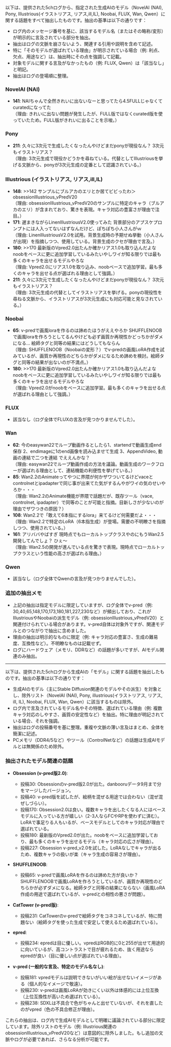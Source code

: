 以下は、提供された5chログから、指定された生成AIのモデル（NovelAI (NAI), Pony, Illustrious(イラストリアス, リアス,ill,IL), Noobai, FLUX, Wan, Qwen）に関する話題をすべて抽出したものです。抽出の基準は以下の通りです：

- ログ内のメッセージ番号を基に、該当するモデル名（またはその略称/変形）が明示的に言及されている部分を抽出。
- 抽出はログの文脈を崩さないよう、関連する引用や説明を含めて記述。
- 特に「そのモデルが選ばれている理由」が明示されている場合（例: 利点、欠点、用途など）は、抽出時にその点を強調して記載。
- 対象モデルに関する言及がなかったもの（例: FLUX, Qwen）は「該当なし」と明記。
- 抽出はログの登場順に整理。

### NovelAI (NAI)
- **141**: NAIちゃんで全然きれいに出ないなーと思ってたら4.5FULLじゃなくてcuratedになってた  
  （理由: きれいに出ない問題が発生したが、FULL版ではなくcurated版を使っていたため。FULL版がきれいに出ることを示唆。）

### Pony
- **211**: 久々に3次元で生成したくなったんやけどまだponyが現役なん？  3次元もイラストリアス？  
  （理由: 3次元生成で現役かどうかを尋ねている。代替としてIllustriousを挙げる文脈から、ponyが3次元生成の定番として認識されている。）

### Illustrious (イラストリアス, リアス,ill,IL)
- **148**: >>142  サンプルにブルアカのエリとか居てビビったわ＞obsessionIllustrious_vPredV20  
  （理由: obsessionIllustrious_vPredV20のサンプルに特定のキャラ（ブルアカのエリ）が含まれており、驚きを表現。キャラ対応の豊富さが理由で注目。）
- **171**: 遅まきながらLinenIllustriousV2.0使ってみた  背景部分のアプスケプロンプトには人入ってないはずなんだけど、ぽちぽち小人さんがｗ  
  （理由: LinenIllustriousV2.0を試用。背景生成時の予期せぬ挙動（小人さんが出現）を指摘しつつ、使用している。背景生成のクセが理由で言及。）
- **180**: >>170  最新版のVpred2.0出たんか確かリアス1.0も取り込んだよな  noobをベースに更に追加学習しているみたいやしワイが知る限りでは最も多くのキャラを出せるモデルやろな  
  （理由: Vpred2.0にリアス1.0を取り込み、noobベースで追加学習。最も多くのキャラを出せる点が選ばれる理由として強調。）
- **211**: 久々に3次元で生成したくなったんやけどまだponyが現役なん？  3次元もイラストリアス？  
  （理由: 3次元生成の代替としてイラストリアスを挙げる。ponyの現役性を尋ねる文脈から、イラストリアスが3次元生成にも対応可能と見なされている。）

### Noobai
- **65**: v-predで画風loraを作るのは諦めたほうがええやろか  SHUFFLENOOBで画風loraを作ろうとしてるんやけども必ず画質か再現性かどっちかがダメになる…  絵師タグと同等の結果にはどうしてもならん  
  （理由: SHUFFLENOOB（Noobaiの変形？）でv-predの画風LoRA作成を試みているが、画質か再現性のどちらかがダメになるため諦めを検討。絵師タグと同等の結果が出ないのが不満点。）
- **180**: >>170  最新版のVpred2.0出たんか確かリアス1.0も取り込んだよな  noobをベースに更に追加学習しているみたいやしワイが知る限りでは最も多くのキャラを出せるモデルやろな  
  （理由: Vpred2.0がnoobをベースに追加学習。最も多くのキャラを出せる点が選ばれる理由として強調。）

### FLUX
- 該当なし（ログ全体でFLUXの言及が見つかりませんでした）。

### Wan
- **62**: 今のeasywan22でループ動画作るとしたら1、startendで動画生成end保存 2、endimageに1のend画像を読み込ませて生成 3、AppendVideo, 動画の連結で二つを連結 でええんかな？  
  （理由: easywan22でループ動画作成の方法を議論。動画生成のワークフローが選ばれる理由として、連結機能の利便性を挙げている。）
- **85**: Wan2.2のAnimateってやつに界隈が何かザワついてるけどvaceとcontrolnetとipadapterで同じ事が出来てた気がするんやがワイの気のせいやろか・・・  
  （理由: Wan2.2のAnimate機能が界隈で話題だが、既存ツール（vace, controlnet, ipadapter）で同等のことが可能と指摘。目新しさが少ないのが理由でザワつきの原因？）
- **108**: Wan2.2で「敢えて6本指にするlora」来てるけど何需要だよ・・・  
  （理由: Wan2.2で特定のLoRA（6本指生成）が登場。需要の不明瞭さを指摘しつつ、使用されている。）
- **161**: アリババやばすぎ  現時点でもローカルトップクラスやのにもうWan2.5開発してんでしょ？  ひぇ～  
  （理由: Wan2.5の開発が進んでいる点を驚きで表現。現時点でローカルトップクラスという性能の高さが選ばれる理由。）

### Qwen
- 該当なし（ログ全体でQwenの言及が見つかりませんでした）。

### 追加の抽出メモ
- 上記の抽出は指定モデルに限定していますが、ログ全体でv-pred（例: 30,40,65,148,170,173,180,181,227,230など）が頻出しており、これがIllustriousやNoobaiの派生モデル（例: obsessionIllustrious_vPredV20）と関連付けられている場合があります。v-pred自体は対象外ですが、関連モデルとのつながりで抽出に含めました。
- 理由の抽出は明示的なものに限定（例: キャラ対応の豊富さ、生成の難易度、互換性など）。不明瞭なものは記載せず。
- ログにハードウェア（メモリ、DDRなど）の話題が多いですが、AIモデル関連のみ抽出。

---

以下は、提供された5chログから生成AIの「モデル」に関する話題を抽出したものです。抽出の基準は以下の通りです：

- 生成AIのモデル（主にStable Diffusion関連のモデルやその派生）を対象とし、除外リスト（NovelAI (NAI), Pony, illustrious(イラストリアス, リアス, ill, IL), Noobai, FLUX, Wan, Qwen）に該当するものは除外。
- ログ内で言及されているモデル名やその特徴、選ばれている理由（例: 複数キャラ対応のしやすさ、画質の安定性など）を抽出。特に理由が明記されている場合、それを強調。
- 抽出はログの投稿番号を基に整理。重複や文脈の薄い言及はまとめ、全体を簡潔に記述。
- PCメモリ（DDR4/5など）やツール（ControlNetなど）の話題は生成AIモデルとは無関係のため除外。

### 抽出されたモデル関連の話題
- **Obsession (v-pred版2.0)**:
  - 投稿30: Obsessionのv-pred版2.0が出た。danbooruデータ9月まで分をマージしたバージョン。
  - 投稿40: v-pred版を試したが、絵柄を混ぜる用途では合わない（混ぜ混ぜしづらい）。
  - 投稿170: Obsession2.0は良い。複数キャラを出したくなる人にはベースモデルに入っている方が嬉しい（2-3人ならFCやRPを使わずに済む）。LoRAで事足りる人もいるが、ベースモデルとしてのキャラ対応が理由で選ばれている。
  - 投稿180: 最新版のVpred2.0が出た。noobをベースに追加学習しており、最も多くのキャラを出せるモデル（キャラ対応の広さが理由）。
  - 投稿227: Obsession v-pred_v2.0を試した。LoRAなしでキャラが出るため、複数キャラの扱いが楽（キャラ生成の容易さが理由）。

- **SHUFFLENOOB**:
  - 投稿65: v-predで画風LoRAを作るのは諦めた方が良いか？ SHUFFLENOOBで画風LoRAを作ろうとしているが、画質か再現性のどちらかが必ずダメになる。絵師タグと同等の結果にならない（画風LoRA作成の用途で選ばれているが、v-predとの相性の悪さが問題）。

- **CatTower (v-pred版)**:
  - 投稿231: CatTowerのv-predで絵師タグをコネコネしているが、特に問題ない（絵師タグを使った生成で安定して使えるため選ばれている）。

- **epred**:
  - 投稿234: epredは目に優しい。vpredはRGB的に0と255が出せて用途的に向いているが、高コントラストで目が疲れるため、抜く用途ならepredが良い（目に優しい点が選ばれている理由）。

- **v-pred (一般的な言及、特定のモデル名なし)**:
  - 投稿181: vpredモデルは説明できないがいい絵が出せないイメージがある（個人的なイメージで敬遠）。
  - 投稿230: v-predは画風LoRAが効きにくい以外は体感的には上位互換（上位互換性が高いため選ばれている）。
  - 投稿238: SDXLは不具合で色がちゃんと出せていないが、それを直したのがvpred（色の不具合修正が理由）。

これらの抽出は、ログ内で生成AIモデルとして明確に議論されている部分に限定しています。除外リストのモデル（例: Illustrious関連のobsessionIllustrious_vPredV20など）は意図的に除外しました。もし追加の文脈やログが必要であれば、さらなる分析が可能です。